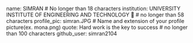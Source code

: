name: SIMRAN # No longer than 18 characters
institution: UNIVERSITY INSTITUTE OF ENGINEERING AND TECHNOLOGY 🚩 # no longer than 58 characters
profile_pic: simran.JPG # Name and extension of your profile picture(ex. mona.png)
quote: Hard work is the key to success # no longer than 100 characters
github_user: simran2104
